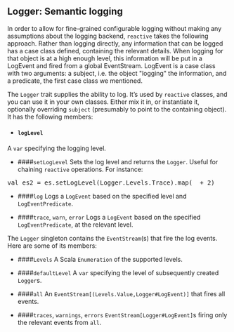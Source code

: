 ## Logger: Semantic logging

In order to allow for fine-grained configurable logging without making any assumptions about the logging backend,
`reactive` takes the following approach. Rather than logging directly, any information that can be logged
has a case class defined, containing the relevant details. When logging for that object is at a high enough level,
this information will be put in a LogEvent and fired from a global EventStream. LogEvent is a case class with two
arguments: a subject, i.e. the object "logging" the information, and a predicate, the first case class we mentioned.

The `Logger` trait supplies the ability to log. It’s used by `reactive` classes, and you
can use it in your own classes. Either mix it in, or instantiate it, optionally overriding `subject`
(presumably to point to the containing object). It has the following members:

* #### `logLevel`
A `var` specifying the logging level.

* ####`setLogLevel`
Sets the log level and returns the `Logger`. Useful for chaining
`reactive` operations. For instance:

 <pre class="brush:scala">val es2 = es.setLogLevel(Logger.Levels.Trace).map(_ + 2)</pre>

* ####`log`
Logs a `LogEvent` based on the specified level and `LogEventPredicate`.</dd>

* ####`trace`, `warn`, `error`
Logs a `LogEvent` based on the specified
`LogEventPredicate`, at the relevant level.

The `Logger` singleton contains the `EventStream`(s)
that fire the log events. Here are some of its members:

* ####`Levels`
  A Scala `Enumeration`
of the supported levels.

* ####`defaultLevel`
A `var`
specifying the level of subsequently created `Logger`s.

* ####`all`
An `EventStream[(Levels.Value,Logger#LogEvent)]` that
fires all events.

* ####`traces`, `warnings`, `errors`
`EventStream[Logger#LogEvent]`s firing only the
relevant events from `all`.
